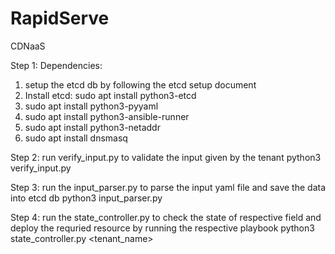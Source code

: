 # RapidServe
CDNaaS

Step 1:
Dependencies:
  1. setup the etcd db by following the etcd setup document
  2. Install etcd: sudo apt install python3-etcd
  3. sudo apt install python3-pyyaml
  4. sudo apt install python3-ansible-runner
  5. sudo apt install python3-netaddr
  6. sudo apt install dnsmasq

Step 2: run verify_input.py to validate the input given by the tenant
        python3 verify_input.py

Step 3: run the input_parser.py to parse the input yaml file and save the data into etcd db
        python3 input_parser.py

Step 4: run the state_controller.py to check the state of respective field and deploy the requried resource by running the respective playbook
        python3 state_controller.py <tenant_name>

